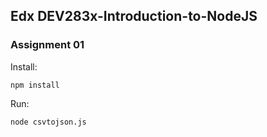 ## Edx DEV283x-Introduction-to-NodeJS
### Assignment 01

Install:
```
npm install
```

Run:
```
node csvtojson.js
```
